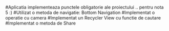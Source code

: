 #Aplicatia implementeaza punctele obligatorie ale proiectului .. pentru nota 5 :)
#Utilizat o metoda de navigatie: Bottom Navigation
#Implementat o operatie cu camera
#Implementat un Recycler View cu functie de cautare
#Implementat o metoda de Share 
